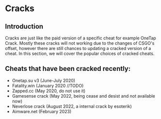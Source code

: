 # Cracks

## Introduction

Cracks are just like the paid version of a specific cheat for example OneTap Crack. Mostly these cracks will not working due to the changes of CSGO's offset, however there are still chances to updating a cracked version of a cheat. In this section, we will cover the popular choices of cracked cheats.

## Cheats that have been cracked recently:

* Onetap.su v3 \(June-July 2020\)
* Fatality.win \(January 2020 //TODO\)
* Zapped.cc \(May 2020, do not use it\)
* Gamesense crack \(May 2022, being cease and desist and not available now\)
* Neverlose crack \(August 2022, a internal crack by esoterik\)
* Aimware.net \(February 2023\)
